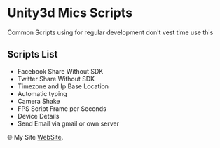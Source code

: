 # Unity3d Mics Scripts

Common Scripts using for regular development don't vest time use this


## Scripts List

* Facebook Share Without SDK
* Twitter Share Without SDK
* Timezone and Ip Base Location
* Automatic typing
* Camera Shake
* FPS  Script Frame per Seconds
* Device Details
* Send Email via gmail or own server


 :globe_with_meridians: My Site [WebSite](http://www.irshadkhan.info).
